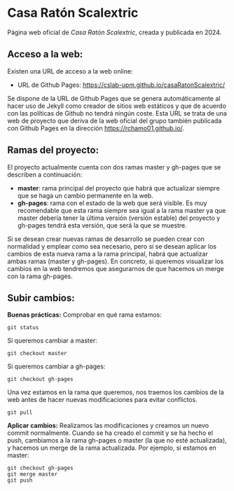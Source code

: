 # Casa Ratón Scalextric

Página web oficial de *Casa Ratón Scalextric*, creada y publicada en 2024.

## Acceso a la web:
Existen una URL de acceso a la web online:
- URL de Github Pages: https://cslab-upm.github.io/casaRatonScalextric/

Se dispone de la URL de Github Pages que se genera automáticamente al hacer uso de Jekyll como creador de sitios web estáticos y que de acuerdo con las políticas de Github no tendrá ningún coste. Esta URL se trata de una web de proyecto que deriva de la web oficial del grupo también publicada con Github Pages en la dirección https://rchamo01.github.io/.

## Ramas del proyecto:
El proyecto actualmente cuenta con dos ramas master y gh-pages que se describen a continuación:
- **master**: rama principal del proyecto que habrá que actualizar siempre que se haga un cambio permanente en la web.
- **gh-pages**: rama con el estado de la web que será visible. Es muy recomendable que esta rama siempre sea igual a la rama master ya que master debería tener la última versión (versión estable) del proyecto y gh-pages tendrá esta versión, que será la que se muestre.

Si se desean crear nuevas ramas de desarrollo se pueden crear con normalidad y emplear como sea necesario, pero si se desean aplicar los cambios de esta nueva rama a la rama principal, habrá que actualizar ambas ramas (master y gh-pages). En concreto, si queremos visualizar los cambios en la web tendremos que asegurarnos de que hacemos un merge con la rama gh-pages.

## Subir cambios:
**Buenas prácticas:**
Comprobar en qué rama estamos:
```
git status
```
Si queremos cambiar a master:
```
git checkout master
```
Si queremos cambiar a gh-pages:
```
git checkout gh-pages
```

Una vez estamos en la rama que queremos, nos traemos los cambios de la web antes de hacer nuevas modificaciones para evitar conflictos.
```
git pull
```

**Aplicar cambios:**
Realizamos las modificaciones y creamos un nuevo commit normalmente. Cuando se ha creado el commit y se ha hecho el push, cambiamos a la rama gh-pages o master (la que no esté actualizada), y hacemos un merge de la rama actualizada. Por ejemplo, si estamos en master:
```
git checkout gh-pages
git merge master
git push
```
